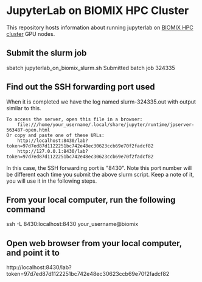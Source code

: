 # JupyterLab on BIOMIX HPC Cluster 
This repository hosts information about running jupyterlab on [BIOMIX HPC cluster](https://bioit.dbi.udel.edu/BIOMIX/BIOMIX-cluster.html) GPU nodes.

## Submit the slurm job

sbatch jupyterlab_on_biomix_slurm.sh 
Submitted batch job 324335

## Find out the SSH forwarding port used
When it is completed we have the log named slurm-324335.out with output similar to this.

    To access the server, open this file in a browser:
        file:///home/your_username/.local/share/jupyter/runtime/jpserver-563487-open.html
    Or copy and paste one of these URLs:
        http://localhost:8430/lab?token=97d7ed87d1122251bc742e48ec30623ccb69e70f2fadcf82
        http://127.0.0.1:8430/lab?token=97d7ed87d1122251bc742e48ec30623ccb69e70f2fadcf82

In this case, the SSH forwarding port is "8430". Note this port number will be different each time you submit the above slurm script. Keep a note of it, you will use it in the following steps.

## From your local computer, run the following command

ssh -L 8430:localhost:8430 your_username@biomix

## Open web browser from your local computer, and point it to
http://localhost:8430/lab?token=97d7ed87d1122251bc742e48ec30623ccb69e70f2fadcf82


